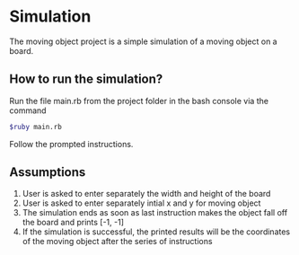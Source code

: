 # Simulation

The moving object project is a simple simulation of a moving object on a board.

## How to run the simulation?

Run the file main.rb from the project folder in the bash console via the command 

```bash
$ruby main.rb
```

Follow the prompted instructions.

## Assumptions

1. User is asked to enter separately the width and height of the board
2. User is asked to enter separately intial x and y for moving object
3. The simulation ends as soon as last instruction makes the object fall off the board and prints [-1, -1]
4. If the simulation is successful, the printed results will be the coordinates of the moving object after the series of instructions